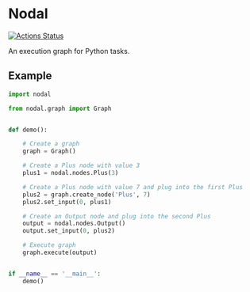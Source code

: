 # Nodal

[![Actions Status](https://github.com/thimic/nodal/workflows/Tests/badge.svg)](https://github.com/thimic/nodal/actions)


An execution graph for Python tasks.

## Example

```python
import nodal

from nodal.graph import Graph


def demo():

    # Create a graph
    graph = Graph()

    # Create a Plus node with value 3
    plus1 = nodal.nodes.Plus(3)

    # Create a Plus node with value 7 and plug into the first Plus
    plus2 = graph.create_node('Plus', 7)
    plus2.set_input(0, plus1)

    # Create an Output node and plug into the second Plus
    output = nodal.nodes.Output()
    output.set_input(0, plus2)

    # Execute graph
    graph.execute(output)


if __name__ == '__main__':
    demo()

```
